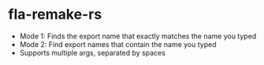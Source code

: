 # fla-remake-rs

- Mode 1: Finds the export name that exactly matches the name you typed
- Mode 2: Find export names that contain the name you typed
- Supports multiple args, separated by spaces
